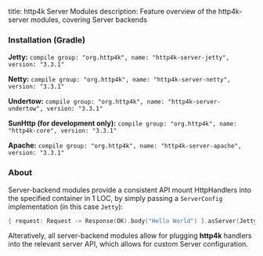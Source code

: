 title: http4k Server Modules
description: Feature overview of the http4k-server modules, covering Server backends

### Installation (Gradle)
**Jetty:** ```compile group: "org.http4k", name: "http4k-server-jetty", version: "3.3.1"```

**Netty:** ```compile group: "org.http4k", name: "http4k-server-netty", version: "3.3.1"```

**Undertow:** ```compile group: "org.http4k", name: "http4k-server-undertow", version: "3.3.1"```

**SunHttp (for development only):** ```compile group: "org.http4k", name: "http4k-core", version: "3.3.1"```

**Apache:** ```compile group: "org.http4k", name: "http4k-server-apache", version: "3.3.1"```

### About
Server-backend modules provide a consistent API mount HttpHandlers into the specified container in 1 LOC, by simply passing a `ServerConfig` implementation (in this case `Jetty`):

```kotlin
{ request: Request -> Response(OK).body("Hello World") }.asServer(Jetty(8000)).start().block()
```
Alteratively, all server-backend modules allow for plugging **http4k** handlers into the relevant server API, which allows for custom Server configuration.
